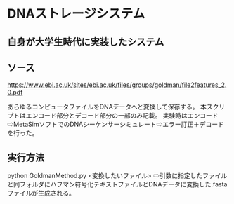 # DNAストレージシステム
## 自身が大学生時代に実装したシステム

## ソース
https://www.ebi.ac.uk/sites/ebi.ac.uk/files/groups/goldman/file2features_2.0.pdf

あらゆるコンピュータファイルをDNAデータへと変換して保存する。
本スクリプトはエンコード部分とデコード部分の一部のみ記載。
実験時はエンコード⇨MetaSimソフトでのDNAシーケンサーシミュレート⇨エラー訂正＋デコードを行った。

## 実行方法
python GoldmanMethod.py <変換したいファイル>
⇨引数に指定したファイルと同フォルダにハフマン符号化テキストファイルとDNAデータに変換した.fastaファイルが生成される。
